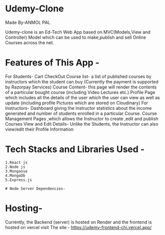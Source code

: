 # Udemy-Clone
Made By-ANMOL PAL

Udemy-clone is an Ed-Tech Web App based on MVC(Models,View and Controller) Model which can be used to make,publish and sell Online Courses across the net.


# Features of This App -
  For Students- 
        Cart CheckOut
        Course list- a list of published courses by instructors which the student can buy (Currently the payment is supported by Razorpay Services)
        Course Content- this page will render the contents of a particular bought course (including Video Lectures etc.)
        Profile Page which includes all the details of the user which the user can view as well as update (including profile Pictures which are stored on Cloudinary)
  For Instructors-
        Dashboard giving the instructor statistics about the income generated and number of students enrolled in a particular Course.
        Course Management Pages ,which allows the Instructor to create ,edit and publish Courses
        View and Edit Details- Unlike the Students, the Instructor can also view/edit their Profile Information
# Tech Stacks and Libraries Used -
    1.React js
    2.Node js
    3.Mongoose
    4.MongoDb
    5.Express.js

    # Node Server Dependencies-
      
# Hosting-
  Currently, the Backend (server) is hosted on Render and the frontend is hosted on vercel
  visit The site - https://udemy-frontend-chi.vercel.app/

  

       

